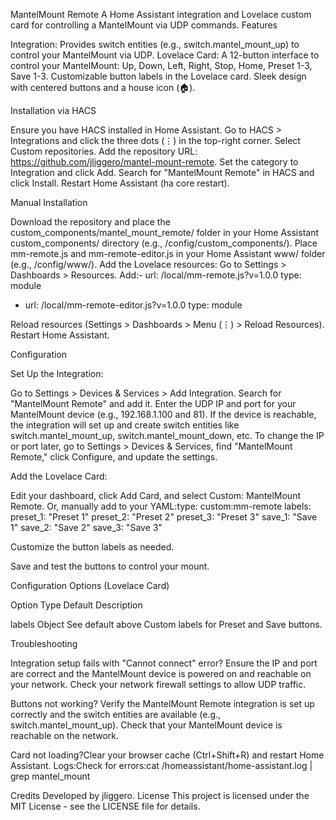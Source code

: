 MantelMount Remote
A Home Assistant integration and Lovelace custom card for controlling a MantelMount via UDP commands.
Features

Integration: Provides switch entities (e.g., switch.mantel_mount_up) to control your MantelMount via UDP.
Lovelace Card: A 12-button interface to control your MantelMount: Up, Down, Left, Right, Stop, Home, Preset 1-3, Save 1-3.
Customizable button labels in the Lovelace card.
Sleek design with centered buttons and a house icon (🏠).

Installation via HACS

Ensure you have HACS installed in Home Assistant.
Go to HACS > Integrations and click the three dots (⋮) in the top-right corner.
Select Custom repositories.
Add the repository URL: https://github.com/jliggero/mantel-mount-remote.
Set the category to Integration and click Add.
Search for "MantelMount Remote" in HACS and click Install.
Restart Home Assistant (ha core restart).

Manual Installation

Download the repository and place the custom_components/mantel_mount_remote/ folder in your Home Assistant custom_components/ directory (e.g., /config/custom_components/).
Place mm-remote.js and mm-remote-editor.js in your Home Assistant www/ folder (e.g., /config/www/).
Add the Lovelace resources:
Go to Settings > Dashboards > Resources.
Add:- url: /local/mm-remote.js?v=1.0.0
  type: module
- url: /local/mm-remote-editor.js?v=1.0.0
  type: module




Reload resources (Settings > Dashboards > Menu (⋮) > Reload Resources).
Restart Home Assistant.

Configuration

Set Up the Integration:

Go to Settings > Devices & Services > Add Integration.
Search for "MantelMount Remote" and add it.
Enter the UDP IP and port for your MantelMount device (e.g., 192.168.1.100 and 81).
If the device is reachable, the integration will set up and create switch entities like switch.mantel_mount_up, switch.mantel_mount_down, etc.
To change the IP or port later, go to Settings > Devices & Services, find "MantelMount Remote," click Configure, and update the settings.


Add the Lovelace Card:

Edit your dashboard, click Add Card, and select Custom: MantelMount Remote.
Or, manually add to your YAML:type: custom:mm-remote
labels:
  preset_1: "Preset 1"
  preset_2: "Preset 2"
  preset_3: "Preset 3"
  save_1: "Save 1"
  save_2: "Save 2"
  save_3: "Save 3"




Customize the button labels as needed.

Save and test the buttons to control your mount.


Configuration Options (Lovelace Card)



Option
Type
Default
Description



labels
Object
See default above
Custom labels for Preset and Save buttons.


Troubleshooting

Integration setup fails with "Cannot connect" error?
Ensure the IP and port are correct and the MantelMount device is powered on and reachable on your network.
Check your network firewall settings to allow UDP traffic.


Buttons not working?
Verify the MantelMount Remote integration is set up correctly and the switch entities are available (e.g., switch.mantel_mount_up).
Check that your MantelMount device is reachable on the network.


Card not loading?Clear your browser cache (Ctrl+Shift+R) and restart Home Assistant.
Logs:Check for errors:cat /homeassistant/home-assistant.log | grep mantel_mount



Credits
Developed by jliggero.
License
This project is licensed under the MIT License - see the LICENSE file for details.

